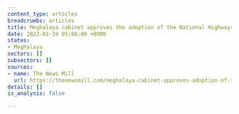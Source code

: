 ```yaml
---
content_type: articles
breadcrumbs: articles
title: Meghalaya cabinet approves the adoption of the National Highways Act
date: 2022-01-19 05:00:00 +0000
states:
- Meghalaya
sectors: []
subsectors: []
sources:
- name: The News Mill
  url: https://thenewsmill.com/meghalaya-cabinet-approves-adoption-of-the-national-highways-act/
details: []
is_analysis: false

---
```

